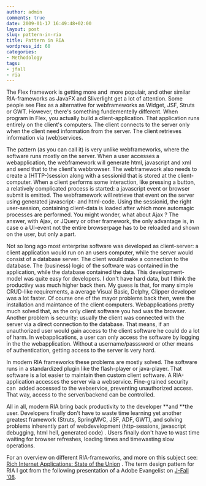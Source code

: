 ```yaml
---
author: admin
comments: true
date: 2009-01-17 16:49:48+02:00
layout: post
slug: pattern-in-ria
title: Pattern in RIA
wordpress_id: 60
categories:
- Methodology
tags:
- jfall
- ria
---
```


The Flex framework is getting more and  more populair, and other similar RIA-frameworks as JavaFX and Sliverlight get a lot of attention. Some people see Flex as a alternative for webframeworks as Widget, JSF, Struts or GWT. However, there's something fundementelly different. When program in Flex, you actually build a client-application. That application runs entirely on the client's computers. The client connects to the server only when the client need information from the server. The client retrieves information via (web)services.

The pattern (as you can call it) is very unlike webframeworks, where the software runs mostly on the server. When a user accesses a webapplication, the webframework will generate html, javascript and xml and send that to the client's webbrowser. The webframework also needs to create a (HTTP-)session along with a sessionid that is stored at the client-computer.
When a client performs some interaction, like pressing a button, a relatively complicated process is started: a javascript event or browser submit is emitted. The webframework will retrieve that event on the server using generated javascript- and html-code. Using the sessionid, the right user-session, containing client-data is loaded after which more automagic processes are performed.
You might wonder, what about Ajax ? The answer, with Ajax, or JQuery or other framework, the only advantage is, in case o a UI-event not the entire browserpage has to be reloaded and shown on the user, but only a part.

Not so long ago most enterprise software was developed as client-server: a client application would run on an users computer, while the server would consist of a database server. The client would make a connection to the database. The (business) logic of the software was contained in the application, while the database contained the data.
This development-model was quite easy for developers. I don't have hard data, but I think the productivy was much higher back then. My guess is that, for many simple CRUD-like requirements, a average Visual Basic, Delphy, Clipper developer was a lot faster.
Of course one of the mayor problems back then, were the installation and maintance of the client computers. Webapplications pretty much solved that, as the only client software you had was the browser.  Another problem is security: usually the client was connected with the server via a direct connection to the database. That means, if an unauthorized user would gain access to the client software he could do a lot of harm.
In webapplications, a user can only access the software by logging in the the webapplication. Without a username/passsword or other means of authentication, getting access to the server is very hard.

In modern RIA frameworks these problems are mostly solved. The software runs in a standardized plugin like the flash-player or java-player. That software is a lot easier to maintain then custom client software. A RIA-application accesses the server via a webservice. Fine-grained security can  added accessed to the webservice, preventing unauthorized access. That way, access to the server/backend can be controlled.

All in all, modern RIA bring back productivity to the developer **and **the user. Developers finally don't have to waste time learning yet another greatest framework (Struts, SpringMVC, JSF, ADF, GWT), and solving problems inherently part of webdevelopment (http-sessions, javascript debugging, html hell, generated code) . Users finally don't have to wast time waiting for browser refreshes, loading times and timewasting slow operations.

For an overview on different RIA-frameworks, and more on this subject see: [Rich Internet Applications: State of the Union](http://flexblog.faratasystems.com/?p=163) . The term design pattern for RIA I got from the following presentation of a Adobe Evangelist on [J-Fall '08](http://www.bachelor-ict.nl/duane-nickull).
